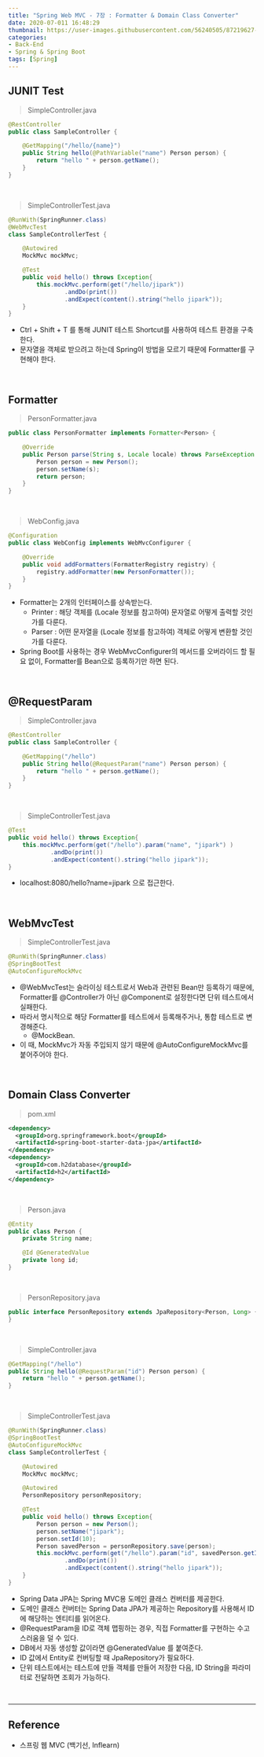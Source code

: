 ```yaml
---
title: "Spring Web MVC - 7장 : Formatter & Domain Class Converter"
date: 2020-07-011 16:48:29
thumbnail: https://user-images.githubusercontent.com/56240505/87219627-c1f8af80-c397-11ea-96bb-83c3f59b7229.png
categories:
- Back-End
- Spring & Spring Boot
tags: [Spring]
---
```


## JUNIT Test

> SimpleController.java

```Java
@RestController
public class SampleController {

    @GetMapping("/hello/{name}")
    public String hello(@PathVariable("name") Person person) {
        return "hello " + person.getName();
    }
}
```

<br>

> SimpleControllerTest.java

```Java
@RunWith(SpringRunner.class)
@WebMvcTest
class SampleControllerTest {

    @Autowired
    MockMvc mockMvc;

    @Test
    public void hello() throws Exception{
        this.mockMvc.perform(get("/hello/jipark"))
                .andDo(print())
                .andExpect(content().string("hello jipark"));
    }
}
```

*	Ctrl + Shift + T 를 통해 JUNIT 테스트 Shortcut를 사용하여 테스트 환경을 구축한다.
*	문자열을 객체로 받으려고 하는데 Spring이 방법을 모르기 때문에 Formatter를 구현해야 한다.

<br>

## Formatter

> PersonFormatter.java

```Java
public class PersonFormatter implements Formatter<Person> {

    @Override
    public Person parse(String s, Locale locale) throws ParseException {
        Person person = new Person();
        person.setName(s);
        return person;
    }
}
```

<br>

> WebConfig.java

```java
@Configuration
public class WebConfig implements WebMvcConfigurer {

    @Override
    public void addFormatters(FormatterRegistry registry) {
        registry.addFormatter(new PersonFormatter());
    }
}
```

* Formatter는 2개의 인터페이스를 상속받는다.
  * Printer : 해당 객체를 (Locale 정보를 참고하여) 문자열로 어떻게 출력할 것인가를 다룬다.
  * Parser : 어떤 문자열을 (Locale 정보를 참고하여) 객체로 어떻게 변환할 것인가를 다룬다.
* Spring Boot를 사용하는 경우 WebMvcConfigurer의 메서드를 오버라이드 할 필요 없이, Formatter를 Bean으로 등록하기만 하면 된다.

<br>

## @RequestParam

> SimpleController.java

```java
@RestController
public class SampleController {

    @GetMapping("/hello")
    public String hello(@RequestParam("name") Person person) {
        return "hello " + person.getName();
    }
}
```

<br>

> SimpleControllerTest.java

```java
@Test
public void hello() throws Exception{
    this.mockMvc.perform(get("/hello").param("name", "jipark") )
            .andDo(print())
            .andExpect(content().string("hello jipark"));
}
```

* localhost:8080/hello?name=jipark 으로 접근한다.

<br>

## WebMvcTest

> SimpleControllerTest.java

```java
@RunWith(SpringRunner.class)
@SpringBootTest
@AutoConfigureMockMvc
```

* @WebMvcTest는 슬라이싱 테스트로서 Web과 관련된 Bean만 등록하기 때문에, Formatter를 @Controller가 아닌 @Component로 설정한다면 단위 테스트에서 실패한다.
* 따라서 명시적으로 해당 Formatter를 테스트에서 등록해주거나, 통합 테스트로 변경해준다.
  * @MockBean.
* 이 때, MockMvc가 자동 주입되지 않기 때문에 @AutoConfigureMockMvc를 붙어주어야 한다.

<br>

## Domain Class Converter

> pom.xml

```xml
<dependency>
  <groupId>org.springframework.boot</groupId>
  <artifactId>spring-boot-starter-data-jpa</artifactId>
</dependency>
<dependency>
  <groupId>com.h2database</groupId>
  <artifactId>h2</artifactId>
</dependency>
```

<br>

> Person.java

```java
@Entity
public class Person {
    private String name;

    @Id @GeneratedValue
    private long id;
}
```

<br>

> PersonRepository.java

```java
public interface PersonRepository extends JpaRepository<Person, Long> {
}
```

<br>

> SimpleController.java

```Java
@GetMapping("/hello")
public String hello(@RequestParam("id") Person person) {
    return "hello " + person.getName();
}
```

<br>

> SimpleControllerTest.java

```java
@RunWith(SpringRunner.class)
@SpringBootTest
@AutoConfigureMockMvc
class SampleControllerTest {

    @Autowired
    MockMvc mockMvc;

    @Autowired
    PersonRepository personRepository;

    @Test
    public void hello() throws Exception{
        Person person = new Person();
        person.setName("jipark");
        person.setId(10);
        Person savedPerson = personRepository.save(person);
        this.mockMvc.perform(get("/hello").param("id", savedPerson.getId() + ""))
                .andDo(print())
                .andExpect(content().string("hello jipark"));
    }
}
```

*	Spring Data JPA는 Spring MVC용 도메인 클래스 컨버터를 제공한다.
*	도메인 클래스 컨버터는 Spring Data JPA가 제공하는 Repository를 사용해서 ID에 해당하는 엔티티를 읽어온다.
*	@RequestParam을 ID로 객체 맵핑하는 경우, 직접 Formatter를 구현하는 수고스러움을 덜 수 있다.
*	DB에서 자동 생성할 값이라면 @GeneratedValue 를 붙여준다.
*	ID 값에서 Entity로 컨버팅할 때 JpaRepository가 필요하다.
*	단위 테스트에서는 테스트에 만들 객체를 만들어 저장한 다음, ID String을 파라미터로 전달하면 조회가 가능하다.

<br>

---

## Reference

*	스프링 웹 MVC (백기선, Inflearn)
